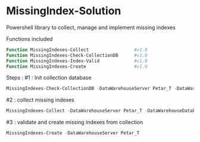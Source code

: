 # MissingIndex-Solution
Powershell library to collect, manage and implement missing indexes

Functions included

```powershell
Function MissingIndexes-Collect                 #v1.0
Function MissingIndexes-Check-CollectionDB      #v1.0
Function MissingIndexes-Index-Valid             #v1.0
Function MissingIndexes-Create                  #v1.0
```
Steps : 
#1 : Init collection database
```powershell
MissingIndexes-Check-CollectionDB -DataWarehouseServer Petar_T -DataWarehouseDatabase 'SQL_Datawarehouse' -ServerList 'C:\Deploy\Query_Repository\SQLServerList.txt'
```

#2 : collect missing indexes
```powershell
MissingIndexes-Collect -DataWarehouseServer Petar_T -DataWarehouseDatabase
```

#3 : validate and create missing indexes from collection
```powershell
MissingIndexes-Create -DataWarehouseServer Petar_T
```



